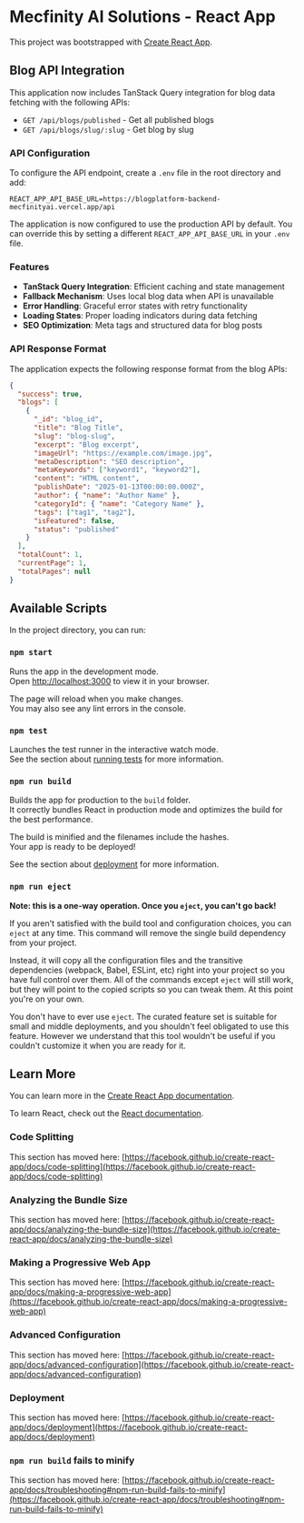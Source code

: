 # Mecfinity AI Solutions - React App

This project was bootstrapped with [Create React App](https://github.com/facebook/create-react-app).


## Blog API Integration

This application now includes TanStack Query integration for blog data fetching with the following APIs:

- `GET /api/blogs/published` - Get all published blogs
- `GET /api/blogs/slug/:slug` - Get blog by slug

### API Configuration

To configure the API endpoint, create a `.env` file in the root directory and add:

```
REACT_APP_API_BASE_URL=https://blogplatform-backend-mecfinityai.vercel.app/api
```

The application is now configured to use the production API by default. You can override this by setting a different `REACT_APP_API_BASE_URL` in your `.env` file.

### Features

- **TanStack Query Integration**: Efficient caching and state management
- **Fallback Mechanism**: Uses local blog data when API is unavailable
- **Error Handling**: Graceful error states with retry functionality
- **Loading States**: Proper loading indicators during data fetching
- **SEO Optimization**: Meta tags and structured data for blog posts

### API Response Format

The application expects the following response format from the blog APIs:

```json
{
  "success": true,
  "blogs": [
    {
      "_id": "blog_id",
      "title": "Blog Title",
      "slug": "blog-slug",
      "excerpt": "Blog excerpt",
      "imageUrl": "https://example.com/image.jpg",
      "metaDescription": "SEO description",
      "metaKeywords": ["keyword1", "keyword2"],
      "content": "HTML content",
      "publishDate": "2025-01-13T00:00:00.000Z",
      "author": { "name": "Author Name" },
      "categoryId": { "name": "Category Name" },
      "tags": ["tag1", "tag2"],
      "isFeatured": false,
      "status": "published"
    }
  ],
  "totalCount": 1,
  "currentPage": 1,
  "totalPages": null
}
```

## Available Scripts

In the project directory, you can run:

### `npm start`

Runs the app in the development mode.\
Open [http://localhost:3000](http://localhost:3000) to view it in your browser.

The page will reload when you make changes.\
You may also see any lint errors in the console.

### `npm test`

Launches the test runner in the interactive watch mode.\
See the section about [running tests](https://facebook.github.io/create-react-app/docs/running-tests) for more information.

### `npm run build`

Builds the app for production to the `build` folder.\
It correctly bundles React in production mode and optimizes the build for the best performance.

The build is minified and the filenames include the hashes.\
Your app is ready to be deployed!

See the section about [deployment](https://facebook.github.io/create-react-app/docs/deployment) for more information.

### `npm run eject`

**Note: this is a one-way operation. Once you `eject`, you can't go back!**

If you aren't satisfied with the build tool and configuration choices, you can `eject` at any time. This command will remove the single build dependency from your project.

Instead, it will copy all the configuration files and the transitive dependencies (webpack, Babel, ESLint, etc) right into your project so you have full control over them. All of the commands except `eject` will still work, but they will point to the copied scripts so you can tweak them. At this point you're on your own.

You don't have to ever use `eject`. The curated feature set is suitable for small and middle deployments, and you shouldn't feel obligated to use this feature. However we understand that this tool wouldn't be useful if you couldn't customize it when you are ready for it.

## Learn More

You can learn more in the [Create React App documentation](https://facebook.github.io/create-react-app/docs/getting-started).

To learn React, check out the [React documentation](https://reactjs.org/).

### Code Splitting

This section has moved here: [https://facebook.github.io/create-react-app/docs/code-splitting](https://facebook.github.io/create-react-app/docs/code-splitting)

### Analyzing the Bundle Size

This section has moved here: [https://facebook.github.io/create-react-app/docs/analyzing-the-bundle-size](https://facebook.github.io/create-react-app/docs/analyzing-the-bundle-size)

### Making a Progressive Web App

This section has moved here: [https://facebook.github.io/create-react-app/docs/making-a-progressive-web-app](https://facebook.github.io/create-react-app/docs/making-a-progressive-web-app)

### Advanced Configuration

This section has moved here: [https://facebook.github.io/create-react-app/docs/advanced-configuration](https://facebook.github.io/create-react-app/docs/advanced-configuration)

### Deployment

This section has moved here: [https://facebook.github.io/create-react-app/docs/deployment](https://facebook.github.io/create-react-app/docs/deployment)

### `npm run build` fails to minify

This section has moved here: [https://facebook.github.io/create-react-app/docs/troubleshooting#npm-run-build-fails-to-minify](https://facebook.github.io/create-react-app/docs/troubleshooting#npm-run-build-fails-to-minify)
